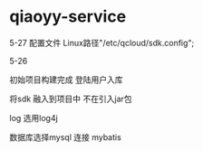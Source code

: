 # qiaoyy-service

5-27
配置文件 Linux路径"/etc/qcloud/sdk.config";



5-26 

初始项目构建完成
登陆用户入库

将sdk 融入到项目中 不在引入jar包

log 选用log4j  

数据库选择mysql 连接 mybatis

